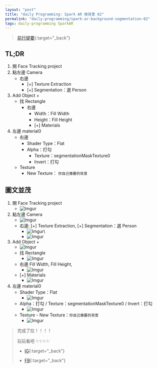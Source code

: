 ```yaml
---
layout: "post"
title: "daily Programming: Spark AR 換背景 02"
permalink: "daily-programming/spark-ar-background-segmentation-02"
tags: daily-programming SparkAR
---
```


> [前行提要](https://yuting3656.github.io/yutingblog/daily-programming/spark-ar-background-segmentation){:target="\_back"}

## TL;DR

1. 開 Face Tracking project
2. 點左邊 Camera
   - 右邊
     - [+] Texture Extraction
     - [+] Segmentation：選 Person
3. Add Object +
   - 找 Rectangle
     - 右邊
       - Width：Fill Width
       - Height：Fill Height
       - [+] Materials
4. 左邊 material0
   - 右邊
     - Shader Type：Flat
     - Alpha：打勾
       - Texture：segmentationMaskTexture0
       - Invert：打勾
   - Texture
     - New Texture： `你自己像要的背景`

## 圖文並茂

1. 開 Face Tracking project
   - ![Imgur](https://i.imgur.com/PHKS8DS.png)
2. 點左邊 Camera
   - ![Imgur](https://i.imgur.com/V6k3jgA.png)
   - 右邊: [+] Texture Extraction, [+] Segmentation：選 Person
     - ![Imgur](https://i.imgur.com/gBbWE0c.png)\
     - ![Imgur](https://i.imgur.com/dOFs2gI.png)
3. Add Object +
   - ![Imgur](https://i.imgur.com/CwOJDYV.png)
   - 找 Rectangle
     - ![Imgur](https://i.imgur.com/esRK1z1.png)
   - 右邊 Fill Width, Fill Height,
     - ![Imgur](https://i.imgur.com/DHCDqRk.png)
   - [+] Materials
     - ![Imgur](https://i.imgur.com/qP3E1HU.png)
4. 左邊 material0
   - Shader Type：Flat
     - ![Imgur](https://i.imgur.com/KxmEwCN.png)
   - Alpha：打勾 / Texture：segmentationMaskTexture0 / Invert：打勾
     - ![Imgur](https://i.imgur.com/Kry5mHQ.png)
   - Texture - New Texture：`你自己像要的背景`
     - ![Imgur](https://i.imgur.com/oaGZHIO.png)

> 完成了拉！！！！
>
> 玩玩看吧 :sparkles::sparkles::sparkles::sparkles:
>
> - [IG](https://www.instagram.com/ar/538141247330864/){:target="\_back"}
>
> - [FB](https://www.facebook.com/fbcameraeffects/tryit/538141247330864/){:target="\_back"}

